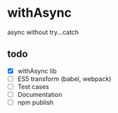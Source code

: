 # withAsync
async without try...catch

## todo

- [x] withAsync lib 
- [ ] ES5 transform (babel, webpack)
- [ ] Test cases
- [ ] Documentation
- [ ] npm publish
